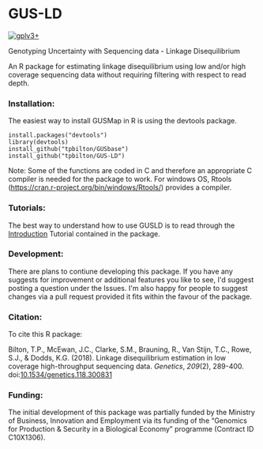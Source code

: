 # GUS-LD

[![gplv3+](https://img.shields.io/badge/license-GPLv3-blue.svg)](https://www.gnu.org/licenses/gpl.html)

Genotyping Uncertainty with Sequencing data - Linkage Disequilibrium

An R package for estimating linkage disequilibrium using low and/or high coverage sequencing data without requiring filtering with respect to read depth.

### Installation:

The easiest way to install GUSMap in R is using the devtools package.

```
install.packages("devtools")
library(devtools)
install_github("tpbilton/GUSbase")
install_github("tpbilton/GUS-LD")
```

Note: Some of the functions are coded in C and therefore an appropriate C compiler is needed for the package to work. For windows OS, Rtools (https://cran.r-project.org/bin/windows/Rtools/) provides a compiler. 

### Tutorials:

The best way to understand how to use GUSLD is to read through the [Introduction](http://htmlpreview.github.io/?https://github.com/tpbilton/GUSMap/blob/master/inst/doc/Introduction.html) Tutorial contained in the package.

### Development:

There are plans to contiune developing this package. If you have any suggests for improvement or additional features you like to see, I'd suggest posting a question under the Issues. I'm also happy for people to suggest changes via a pull request provided it fits within the favour of the package.

### Citation:

To cite this R package:

Bilton, T.P., McEwan, J.C., Clarke, S.M., Brauning, R., Van Stijn, T.C., Rowe, S.J., & Dodds, K.G. (2018). Linkage disequilibrium estimation in low coverage high-throughput sequencing data. *Genetics*, *209*(2), 289-400. doi:[10.1534/genetics.118.300831](https://doi.org/10.1534/genetics.118.300831)

### Funding:

The initial development of this package was partially funded by the Ministry of Business, Innovation and Employment via its funding of the “Genomics for Production & Security in a Biological Economy” programme (Contract ID C10X1306).
